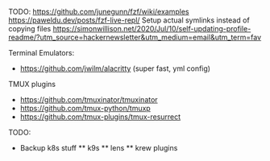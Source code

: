 TODO:
https://github.com/junegunn/fzf/wiki/examples
https://paweldu.dev/posts/fzf-live-repl/
Setup actual symlinks instead of copying files
https://simonwillison.net/2020/Jul/10/self-updating-profile-readme/?utm_source=hackernewsletter&utm_medium=email&utm_term=fav

Terminal Emulators:
* https://github.com/jwilm/alacritty (super fast, yml config)

TMUX plugins
* https://github.com/tmuxinator/tmuxinator
* https://github.com/tmux-python/tmuxp
* https://github.com/tmux-plugins/tmux-resurrect

TODO:
* Backup k8s stuff
** k9s
** lens
** krew plugins